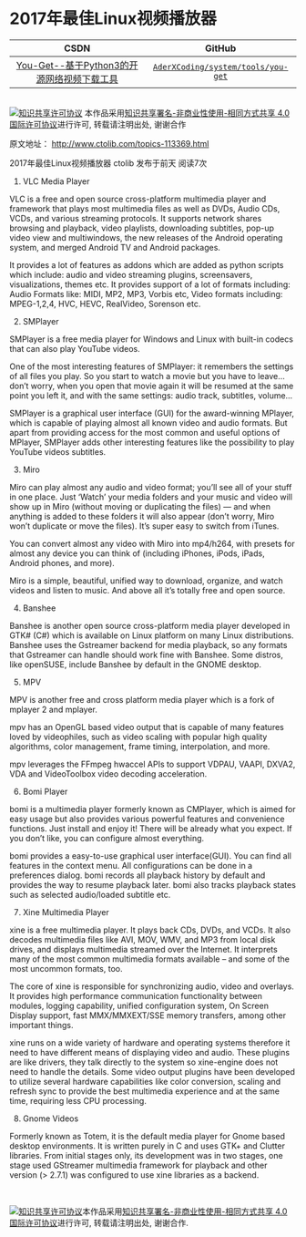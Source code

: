 2017年最佳Linux视频播放器
=======

| CSDN | GitHub |
|:----:|:------:|
| [You-Get--基于Python3的开源网络视频下载工具](http://blog.csdn.net/gatieme/article/details/61623891) | [`AderXCoding/system/tools/you-get`](https://github.com/gatieme/AderXCoding/tree/master/system/tools/you-get) |

<br>
<a rel="license" href="http://creativecommons.org/licenses/by-nc-sa/4.0/"><img alt="知识共享许可协议" style="border-width:0" src="https://i.creativecommons.org/l/by-nc-sa/4.0/88x31.png" /></a>
本作品采用<a rel="license" href="http://creativecommons.org/licenses/by-nc-sa/4.0/">知识共享署名-非商业性使用-相同方式共享 4.0 国际许可协议</a>进行许可, 转载请注明出处, 谢谢合作
<br>

原文地址：
http://www.ctolib.com/topics-113369.html


2017年最佳Linux视频播放器
 ctolib 发布于前天 阅读7次
1. VLC Media Player


VLC is a free and open source cross-platform multimedia player and framework that plays most multimedia files as well as DVDs, Audio CDs, VCDs, and various streaming protocols.
It supports network shares browsing and playback, video playlists, downloading subtitles, pop-up video view and multiwindows, the new releases of the Android operating system, and merged Android TV and Android packages.

It provides a lot of features as addons which are added as python scripts which include: audio and video streaming plugins, screensavers, visualizations, themes etc. It provides support of a lot of formats including: Audio Formats like: MIDI, MP2, MP3, Vorbis etc, Video formats including: MPEG-1,2,4, HVC, HEVC, RealVideo, Sorenson etc.

2. SMPlayer


SMPlayer is a free media player for Windows and Linux with built-in codecs that can also play YouTube videos.

One of the most interesting features of SMPlayer: it remembers the settings of all files you play. So you start to watch a movie but you have to leave… don’t worry, when you open that movie again it will be resumed at the same point you left it, and with the same settings: audio track, subtitles, volume…

SMPlayer is a graphical user interface (GUI) for the award-winning MPlayer, which is capable of playing almost all known video and audio formats. But apart from providing access for the most common and useful options of MPlayer, SMPlayer adds other interesting features like the possibility to play YouTube videos subtitles.

3. Miro


Miro can play almost any audio and video format; you’ll see all of your stuff in one place. Just ‘Watch’ your media folders and your music and video will show up in Miro (without moving or duplicating the files) — and when anything is added to these folders it will also appear (don’t worry, Miro won’t duplicate or move the files). It’s super easy to switch from iTunes.

You can convert almost any video with Miro into mp4/h264, with presets for almost any device you can think of (including iPhones, iPods, iPads, Android phones, and more).

Miro is a simple, beautiful, unified way to download, organize, and watch videos and listen to music. And above all it’s totally free and open source.

4. Banshee


Banshee is another open source cross-platform media player developed in GTK# (C#) which is available on Linux platform on many Linux distributions. Banshee uses the Gstreamer backend for media playback, so any formats that Gstreamer can handle should work fine with Banshee. Some distros, like openSUSE, include Banshee by default in the GNOME desktop.

5. MPV


MPV is another free and cross platform media player which is a fork of mplayer 2 and mplayer.

mpv has an OpenGL based video output that is capable of many features loved by videophiles, such as video scaling with popular high quality algorithms, color management, frame timing, interpolation, and more.

mpv leverages the FFmpeg hwaccel APIs to support VDPAU, VAAPI, DXVA2, VDA and VideoToolbox video decoding acceleration.

6. Bomi Player


bomi is a multimedia player formerly known as CMPlayer, which is aimed for easy usage but also provides various powerful features and convenience functions. Just install and enjoy it! There will be already what you expect. If you don’t like, you can configure almost everything.

bomi provides a easy-to-use graphical user interface(GUI). You can find all features in the context menu. All configurations can be done in a preferences dialog. bomi records all playback history by default and provides the way to resume playback later. bomi also tracks playback states such as selected audio/loaded subtitle etc.

7. Xine Multimedia Player


xine is a free multimedia player. It plays back CDs, DVDs, and VCDs. It also decodes multimedia files like AVI, MOV, WMV, and MP3 from local disk drives, and displays multimedia streamed over the Internet. It interprets many of the most common multimedia formats available – and some of the most uncommon formats, too.

The core of xine is responsible for synchronizing audio, video and overlays. It provides high performance communication functionality between modules, logging capability, unified configuration system, On Screen Display support, fast MMX/MMXEXT/SSE memory transfers, among other important things.

xine runs on a wide variety of hardware and operating systems therefore it need to have different means of displaying video and audio. These plugins are like drivers, they talk directly to the system so xine-engine does not need to handle the details. Some video output plugins have been developed to utilize several hardware capabilities like color conversion, scaling and refresh sync to provide the best multimedia experience and at the same time, requiring less CPU processing.

8. Gnome Videos


Formerly known as Totem, it is the default media player for Gnome based desktop environments. It is written purely in C and uses GTK+ and Clutter libraries. From initial stages only, its development was in two stages, one stage used GStreamer multimedia framework for playback and other version (> 2.7.1) was configured to use xine libraries as a backend.



<br>

<a rel="license" href="http://creativecommons.org/licenses/by-nc-sa/4.0/"><img alt="知识共享许可协议" style="border-width:0" src="https://i.creativecommons.org/l/by-nc-sa/4.0/88x31.png" /></a>本作品采用<a rel="license" href="http://creativecommons.org/licenses/by-nc-sa/4.0/">知识共享署名-非商业性使用-相同方式共享 4.0 国际许可协议</a>进行许可, 转载请注明出处, 谢谢合作.
